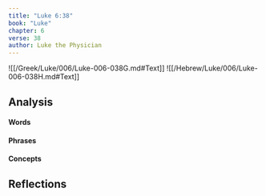 ```yaml
---
title: "Luke 6:38"
book: "Luke"
chapter: 6
verse: 38
author: Luke the Physician
---
```

![[/Greek/Luke/006/Luke-006-038G.md#Text]]
![[/Hebrew/Luke/006/Luke-006-038H.md#Text]]

## Analysis

#### Words

#### Phrases

#### Concepts

## Reflections
